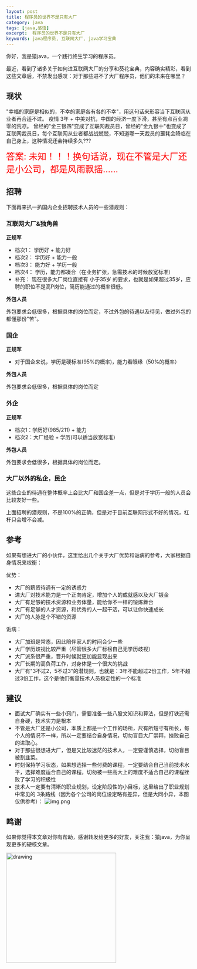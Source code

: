 ```yaml
---
layout: post
title: 程序员的世界不是只有大厂
category: java
tags: [java,感悟]
excerpt:  程序员的世界不是只有大厂
keywords: java程序员, 互联网大厂, java学习宝典
---
```


你好，我是猿java，一个践行终生学习的程序员。

最近，看到了诸多关于如何进互联网大厂的分享和葵花宝典，内容确实精彩，看到这些文章后，不禁发出感叹：对于那些进不了大厂程序员，他们的未来在哪里？
## 现状

"幸福的家庭是相似的，不幸的家庭各有各的不幸"，用这句话来形容当下互联网从业者再合适不过。 疫情 3年 + 中美对抗，中国的经济一度下滑，甚至有点百业凋零的荒凉。
曾经的"金三银四"变成了互联网裁员日，曾经的"金九银十"也变成了互联网裁员日，每个互联网从业者都战战兢兢，不知道哪一天裁员的噩耗会降临在自己身上，这种情况还会持续多久???

<font size="5" color="red">答案: 未知！！！换句话说，现在不管是大厂还是小公司，都是风雨飘摇......</font>


## 招聘

下面再来扒一扒国内企业招聘技术人员的一些潜规则：

### 互联网大厂&独角兽

**正规军**

- 档次1： 学历好 + 能力好
- 档次2： 学历好 + 能力一般
- 档次3： 能力好 + 学历一般
- 档次4： 学历，能力都凑合（在业务扩张，急需技术的时候放宽标准）
- 补充： 现在很多大厂岗位直接有 小于35岁 的要求，也就是如果超过35岁，应聘的职位不是高P岗位，简历能通过的概率很低。

**外包人员**

外包要求会低很多，根据具体的岗位而定，不过外包的待遇以及待见，做过外包的都懂那份"苦"。

### 国企

**正规军**

- 对于国企来说，学历是硬标准(95%的概率)，能力看眼缘（50%的概率）

**外包人员**

外包要求会低很多，根据具体的岗位而定

### 外企

**正规军**

- 档次1：学历好(985/211) + 能力
- 档次2：大厂经验 + 学历(可以适当放宽标准)

**外包人员**

外包要求会低很多，根据具体的岗位而定。

### 大厂以外的私企，民企

这些企业的待遇在整体概率上会比大厂和国企差一点，但是对于学历一般的人员会比较友好一些。


上面招聘的潜规则，不是100%的正确，但是对于目前互联网形式不好的情况，杠杆只会增不会减。


## 参考

如果有想进大厂的小伙伴，这里给出几个关于大厂优势和诟病的参考，大家根据自身情况来权衡：

优势：

- 大厂的薪资待遇有一定的诱惑力
- 进大厂对技术能力是一个正向肯定，增加个人的成就感以及大厂镀金
- 大厂有足够的技术资源和业务体量，能给你不一样的锻炼舞台
- 大厂有足够的人才资源，和优秀的人一起干活，可以让你快速成长
- 大厂的人脉是个不错的资源

诟病：
- 大厂加班是常态，因此陪伴家人的时间会少一些
- 大厂学历歧视比较严重（尽管很多大厂标榜自己无学历歧视）
- 大厂派系很严重，晋升时候就更加能显现出来
- 大厂长期的高负荷工作，对身体是一个很大的挑战
- 大厂有"3不过2，5不过3"的潜规则，也就是：3年不能超过2份工作，5年不超过3份工作，这个是他们衡量技术人员稳定性的一个标准

## 建议

- 面试大厂确实有一些小窍门，需要准备一些八股文知识和算法，但是打铁还需自身硬，技术实力是根本
- 不管是大厂还是小公司，本质上都是一个工作的场所，尺有所短寸有所长，每个人的情况不一样，所以一定要结合自身情况，切勿盲目大厂崇拜，挫败自己的进取心。
- 对于那些很想进大厂，但是又比较迷茫的技术人，一定要谨慎选择，切勿盲目被割韭菜。
- 时刻保持学习状态，如果想选择一些付费的课程，一定要结合自己当前技术水平，选择难度适合自己的课程，切勿被一些高大上的难度不适合自己的课程挫败了学习的积极性
- 技术人一定要有清晰的职业规划，设定阶段性的小目标，这里给出了职业规划中常见的 3条路线（因为各个公司的岗位设定略有差异，但是大同小异，本图仅供参考）：
![img.png](https://yuanjava.cn/assets/md/java/zhiye.png)



## 鸣谢
如果你觉得本文章对你有帮助，感谢转发给更多的好友，关注我：猿java，为你呈现更多的硬核文章。

<img src="https://yuanjava.cn/assets/img/pub.jpg" alt="drawing" style="width:300px;"/>

